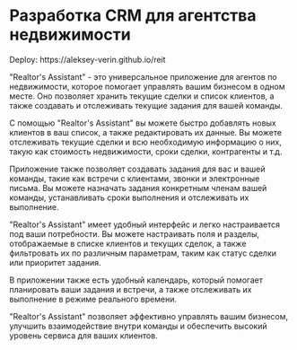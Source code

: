# Разработка CRM для агентства недвижимости

<p>Deploy: https://aleksey-verin.github.io/reit</p>

<p>"Realtor's Assistant" - это универсальное приложение для агентов по недвижимости, которое помогает управлять вашим бизнесом в одном месте. Оно позволяет хранить текущие сделки и список клиентов, а также создавать и отслеживать текущие задания для вашей команды.</p>

<p>
С помощью "Realtor's Assistant" вы можете быстро добавлять новых клиентов в ваш список, а также редактировать их данные. Вы можете отслеживать текущие сделки и всю необходимую информацию о них, такую как стоимость недвижимости, сроки сделки, контрагенты и т.д.
</p>
<p>
Приложение также позволяет создавать задания для вас и вашей команды, такие как встречи с клиентами, звонки и электронные письма. Вы можете назначать задания конкретным членам вашей команды, устанавливать сроки выполнения и отслеживать их выполнение.
</p>
<p>
"Realtor's Assistant" имеет удобный интерфейс и легко настраивается под ваши потребности. Вы можете настраивать поля и разделы, отображаемые в списке клиентов и текущих сделок, а также фильтровать их по различным параметрам, таким как статус сделки или приоритет задания.
</p>
<p>
В приложении также есть удобный календарь, который помогает планировать ваши задания и встречи, а также отслеживать их выполнение в режиме реального времени.
</p>
<p>
"Realtor's Assistant" позволяет эффективно управлять вашим бизнесом, улучшить взаимодействие внутри команды и обеспечить высокий уровень сервиса для ваших клиентов. </p>
